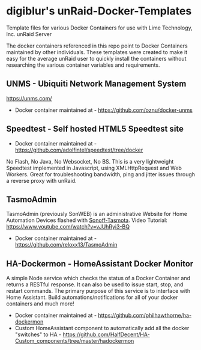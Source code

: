 # digiblur's unRaid-Docker-Templates

Template files for various Docker Containers for use with Lime Technology, Inc. unRaid Server

The docker containers referenced in this repo point to Docker Containers maintained by other individuals.  These templates were created to make it easy for the average unRaid user to quickly install the containers without researching the various container variables and requirements.

## UNMS - Ubiquiti Network Management System 
https://unms.com/
  - Docker container maintained at - https://github.com/oznu/docker-unms

## Speedtest - Self hosted HTML5 Speedtest site 
  - Docker container maintained at - https://github.com/adolfintel/speedtest/tree/docker

No Flash, No Java, No Websocket, No BS. This is a very lightweight Speedtest implemented in Javascript, using XMLHttpRequest and Web Workers. Great for troubleshooting bandwidth, ping and jitter issues through a reverse proxy with unRaid.

## TasmoAdmin  

TasmoAdmin (previously SonWEB) is an administrative Website for Home Automation Devices flashed with [Sonoff-Tasmota](https://github.com/arendst/Sonoff-Tasmota). 
Video Tutorial: https://www.youtube.com/watch?v=vJUhRyi3-BQ

  - Docker container maintained at - https://github.com/reloxx13/TasmoAdmin

## HA-Dockermon - HomeAssistant Docker Monitor

A simple Node service which checks the status of a Docker Container and returns a RESTful response. It can also be used to issue start, stop, and restart commands. The primary purpose of this service is to interface with Home Assistant. Build automations/notifications for all of your docker containers and much more!

  - Docker container maintained at - https://github.com/philhawthorne/ha-dockermon
  - Custom HomeAssistant component to automatically add all the docker "switches" to HA - https://github.com/HalfDecent/HA-Custom_components/tree/master/hadockermon

